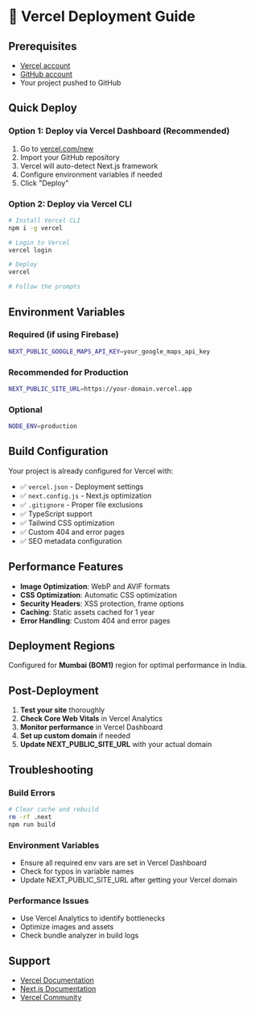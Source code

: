 # 🚀 Vercel Deployment Guide

## Prerequisites
- [Vercel account](https://vercel.com/signup)
- [GitHub account](https://github.com)
- Your project pushed to GitHub

## Quick Deploy

### Option 1: Deploy via Vercel Dashboard (Recommended)
1. Go to [vercel.com/new](https://vercel.com/new)
2. Import your GitHub repository
3. Vercel will auto-detect Next.js framework
4. Configure environment variables if needed
5. Click "Deploy"

### Option 2: Deploy via Vercel CLI
```bash
# Install Vercel CLI
npm i -g vercel

# Login to Vercel
vercel login

# Deploy
vercel

# Follow the prompts
```

## Environment Variables

### Required (if using Firebase)
```bash
NEXT_PUBLIC_GOOGLE_MAPS_API_KEY=your_google_maps_api_key
```

### Recommended for Production
```bash
NEXT_PUBLIC_SITE_URL=https://your-domain.vercel.app
```

### Optional
```bash
NODE_ENV=production
```

## Build Configuration

Your project is already configured for Vercel with:
- ✅ `vercel.json` - Deployment settings
- ✅ `next.config.js` - Next.js optimization
- ✅ `.gitignore` - Proper file exclusions
- ✅ TypeScript support
- ✅ Tailwind CSS optimization
- ✅ Custom 404 and error pages
- ✅ SEO metadata configuration

## Performance Features

- **Image Optimization**: WebP and AVIF formats
- **CSS Optimization**: Automatic CSS optimization
- **Security Headers**: XSS protection, frame options
- **Caching**: Static assets cached for 1 year
- **Error Handling**: Custom 404 and error pages

## Deployment Regions

Configured for **Mumbai (BOM1)** region for optimal performance in India.

## Post-Deployment

1. **Test your site** thoroughly
2. **Check Core Web Vitals** in Vercel Analytics
3. **Monitor performance** in Vercel Dashboard
4. **Set up custom domain** if needed
5. **Update NEXT_PUBLIC_SITE_URL** with your actual domain

## Troubleshooting

### Build Errors
```bash
# Clear cache and rebuild
rm -rf .next
npm run build
```

### Environment Variables
- Ensure all required env vars are set in Vercel Dashboard
- Check for typos in variable names
- Update NEXT_PUBLIC_SITE_URL after getting your Vercel domain

### Performance Issues
- Use Vercel Analytics to identify bottlenecks
- Optimize images and assets
- Check bundle analyzer in build logs

## Support

- [Vercel Documentation](https://vercel.com/docs)
- [Next.js Documentation](https://nextjs.org/docs)
- [Vercel Community](https://github.com/vercel/vercel/discussions)
